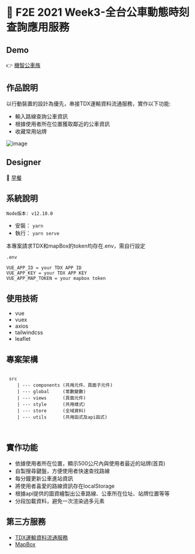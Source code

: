 # 🚌 F2E 2021 Week3-全台公車動態時刻查詢應用服務

## Demo

👉 [機智公車族](https://bus-timetable.vercel.app/#/)


## 作品說明

以行動裝置的設計為優先，串接TDX運輸資料流通服務，實作以下功能:

- 輸入路線查詢公車資訊
- 根據使用者所在位置獲取鄰近的公車資訊
- 收藏常用站牌

![image](https://user-images.githubusercontent.com/24662856/161200768-2c7afd24-5f3d-4d7c-98c6-d55bbca61437.png)


## Designer

👏 [早餐](https://2021.thef2e.com/users/6296427084285739247?week=3&type=1)




## 系統說明

`Node版本: v12.10.0`

- 安裝： `yarn`
- 執行： `yarn serve`


本專案請求TDX和mapBox的token均存在.env，需自行設定

```
.env

VUE_APP_ID = your TDX APP ID 
VUE_APP_KEY = your TDX APP KEY 
VUE_APP_MAP_TOKEN = your mapbox token
```


## 使用技術

- vue
- vuex
- axios
- tailwindcss
- leaflet


## 專案架構

```

 src
    | --- components (共用元件、頁面子元件)
    | --- global     (常數變數)
    | --- views      (頁面元件)
    | --- style      (共用樣式）
    | --- store      (全域資料)
    | --- utils      (共用函式及api函式)

         
```


## 實作功能

-   依據使用者所在位置，顯示500公尺內與使用者最近的站牌(首頁)
-   自製搜尋鍵盤，方便使用者快速查找路線
-   每分鐘更新公車進站資訊
-   將使用者喜愛的路線資訊存在localStorage
-   根據api提供的圖資繪製出公車路線、公車所在位址、站牌位置等等
-   分段加載資料，避免一次渲染過多元素


## 第三方服務

- [TDX運輸資料流通服務](https://tdx.transportdata.tw/api-service/swagger)
- [MapBox](https://www.mapbox.com/)
